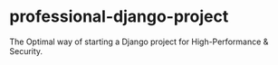 # professional-django-project
The Optimal way of starting a Django project for High-Performance &amp; Security.

